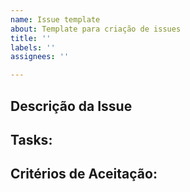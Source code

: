 ```yaml
---
name: Issue template
about: Template para criação de issues
title: ''
labels: ''
assignees: ''

---
```


## Descrição da Issue
<!-- Descreva de forma sucinta a issue e caso necessite, as informações adicionais necessárias para sua realização. -->

## Tasks:
<!-- - [ ] Task 1
- [ ] Task 2
- [ ] Task 3 -->

## Critérios de Aceitação:
<!-- - [ ] Critério 1
- [ ] Critério 2
- [ ] Critério 3 -->
